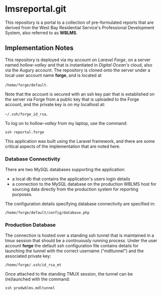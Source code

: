 # lmsreportal.git

This repository is a portal to a collection of pre-formulated reports that 
are derived from the West Bay Residential Service's Professional Development
System, also referred to as **WBLMS**.

## Implementation Notes 

This repository is deployed via my account on _Laravel Forge_, on a server
named _hollow-valley_ and that is instantiated in _Digital Ocean's_ cloud, also
via the Augury account. The repository is cloned onto the server under a local
user account name **forge**, and is located at 

```/home/forge/default```. 

Note that the account is secured with an ssh key pair that is established on
the server via Forge from a public key that is uploaded to the Forge account,
and the private key is on my localhost at:

```~/.ssh/forge_id_rsa```. 

To log on to _hollow-valley_ from my laptop, use the command:

```ssh reportal.forge```

This application was built using the Laravel framework, and there are some
critical aspects of the implementation that are noted here.

### Database Connectivity

There are two MySQL databases supporting the application:
* a local db that contains the application's users login details
* a connection to the MySQL database on the production WBLMS host for sourcing
  data directly from the production system for reporting purposes.

The configuration details specifying database connectivity are specified in:

```/home/forge/default/config/database.php```

### Production Database

The connection is hosted over a standing ssh tunnel that is maintained in
a tmux session that should be a continuously running process. Under the user
account **forge** the default ssh configuration file contains details for
launching the tunnel with the correct username ("mdltunnel") and the associated
private key:

```/home/forge/.ssh/id_rsa_mt```

Once attached to the standing TMUX session, the tunnel can be
(re)launched with the command:

```ssh prodwblms.mdltunnel```


